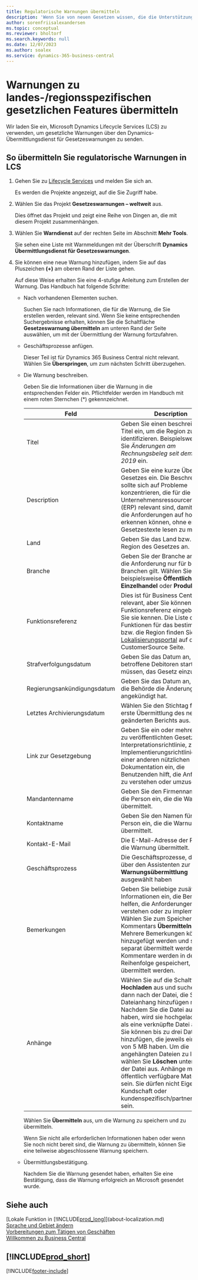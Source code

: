 ```yaml
---
title: Regulatorische Warnungen übermitteln
description: 'Wenn Sie von neuen Gesetzen wissen, die die Unterstützung von Funktionen in Business Central erfordern, können Sie diese Anleitung befolgen, um eine regulatorische Warnung an das Produktteam zu senden.'
author: sorenfriisalexandersen
ms.topic: conceptual
ms.reviewer: bholtorf
ms.search.keywords: null
ms.date: 12/07/2023
ms.author: soalex
ms.service: dynamics-365-business-central
---
```


# <a name="submit-alerts-about-countryregion-specific-regulatory-features"></a>Warnungen zu landes-/regionsspezifischen gesetzlichen Features übermitteln

Wir laden Sie ein, Microsoft Dynamics Lifecycle Services (LCS) zu verwenden, um gesetzliche Warnungen über den Dynamics-Übermittlungsdienst für Gesetzeswarnungen zu senden.  

## <a name="to-submit-a-regulatory-alert-in-lcs"></a>So übermitteln Sie regulatorische Warnungen in LCS

1. Gehen Sie zu [Lifecycle Services](https://lcs.dynamics.com) und melden Sie sich an.  

    Es werden die Projekte angezeigt, auf die Sie Zugriff habe.

2. Wählen Sie das Projekt **Gesetzeswarnungen – weltweit** aus.

    Dies öffnet das Projekt und zeigt eine Reihe von Dingen an, die mit diesem Projekt zusammenhängen.

3. Wählen Sie **Warndienst** auf der rechten Seite im Abschnitt **Mehr Tools**.

    Sie sehen eine Liste mit Warnmeldungen mit der Überschrift **Dynamics Übermittlungsdienst für Gesetzeswarnungen**.

4. Sie können eine neue Warnung hinzufügen, indem Sie auf das Pluszeichen **(+)** am oberen Rand der Liste gehen.

    Auf diese Weise erhalten Sie eine 4-stufige Anleitung zum Erstellen der Warnung. Das Handbuch hat folgende Schritte:
    - Nach vorhandenen Elementen suchen.

        Suchen Sie nach Informationen, die für die Warnung, die Sie erstellen werden, relevant sind. Wenn Sie keine entsprechenden Suchergebnisse erhalten, können Sie die Schaltfläche **Gesetzeswarnung übermitteln** am unteren Rand der Seite auswählen, um mit der Übermittlung der Warnung fortzufahren.
    - Geschäftsprozesse anfügen.

        Dieser Teil ist für Dynamics 365 Business Central nicht relevant. Wählen Sie **Überspringen**, um zum nächsten Schritt überzugehen.
    - Die Warnung beschreiben.

        Geben Sie die Informationen über die Warnung in die entsprechenden Felder ein. Pflichtfelder werden im Handbuch mit einem roten Sternchen (\*) gekennzeichnet.

        |Feld        |Description                               |
        |-------------|------------------------------------------|
        |Titel  | Geben Sie einen beschreibenden Titel ein, um die Region zu identifizieren. Beispielsweise geben Sie *Änderungen am Rechnungsbeleg seit dem 1. Juli 2019* ein. |
        |Description  | Geben Sie eine kurze Übersicht des Gesetzes ein. Die Beschreibung sollte sich auf Probleme konzentrieren, die für die Unternehmensressourcenplanung (ERP) relevant sind, damit Benutzer die Anforderungen auf hoher Ebene erkennen können, ohne erst die Gesetzestexte lesen zu müssen.|
        |Land  | Geben Sie das Land bzw. die Region des Gesetzes an.|
        |Branche| Geben Sie der Branche an, wenn die Anforderung nur für bestimmte Branchen gilt. Wählen Sie beispielsweise **Öffentlicher Sektor**, **Einzelhandel** oder **Produktion** aus.|
        |Funktionsreferenz  | Dies ist für Business Central nicht relevant, aber Sie können eine Funktionsreferenz eingeben, wenn Sie sie kennen. Die Liste der Funktionen für das bestimmte Land bzw. die Region finden Sie im [Lokalisierungsportal](/dynamics/s-e/) auf der CustomerSource Seite. |
        |Strafverfolgungsdatum  | Geben Sie das Datum an, wenn betroffene Debitoren starten müssen, das Gesetz einzuhalten.|
        |Regierungsankündigungsdatum  | Geben Sie das Datum an, an dem die Behörde die Änderung angekündigt hat.|
        |Letztes Archivierungsdatum  | Wählen Sie den Stichtag für die erste Übermittlung des neuen oder geänderten Berichts aus.|
        |Link zur Gesetzgebung  | Geben Sie ein oder mehrere Links zu veröffentlichten Gesetzen, zur Interpretationsrichtlinie, zur Implementierungsrichtlinie oder zu einer anderen nützlichen Dokumentation ein, die Benutzenden hilft, die Anforderung zu verstehen oder umzusetzen.|
        |Mandantenname  | Geben Sie den Firmennamen für die Person ein, die die Warnung übermittelt.|
        |Kontaktname  | Geben Sie den Namen für die Person ein, die die Warnung übermittelt. |
        |Kontakt-E-Mail  | Die E-Mail-Adresse der Person, die die Warnung übermittelt.|
        |Geschäftsprozess  | Die Geschäftsprozesse, die Sie über den Assistenten zur **Warnungsübermittlung** ausgewählt haben|
        |Bemerkungen  | Geben Sie beliebige zusätzliche Informationen ein, die Benutzern helfen, die Anforderungen zu verstehen oder zu implementieren. Wählen Sie zum Speichern Ihres Kommentars **Übermitteln** aus. Mehrere Bemerkungen können hinzugefügt werden und sollten separat übermittelt werden. Kommentare werden in der Reihenfolge gespeichert, in der sie übermittelt werden. |
        |Anhänge  | Wählen Sie auf die Schaltfläche **Hochladen** aus und suchen Sie dann nach der Datei, die Sie als Dateianhang hinzufügen möchten. Nachdem Sie die Datei ausgewählt haben, wird sie hochgeladen und als eine verknüpfte Datei angezeigt. Sie können bis zu drei Dateien hinzufügen, die jeweils eine Grösse von 5 MB haben. Um die angehängten Dateien zu löschen, wählen Sie **Löschen** unter dem Titel der Datei aus. Anhänge müssen öffentlich verfügbare Materialien sein. Sie dürfen nicht Eigentum von Kundschaft oder kundenspezifisch/partnerspezifisch sein.|

        Wählen Sie **Übermitteln** aus, um die Warnung zu speichern und zu übermitteln.

        Wenn Sie nicht alle erforderlichen Informationen haben oder wenn Sie noch nicht bereit sind, die Warnung zu übermitteln, können Sie eine teilweise abgeschlossene Warnung speichern.

    - Übermittlungsbestätigung.

      Nachdem Sie die Warnung gesendet haben, erhalten Sie eine Bestätigung, dass die Warnung erfolgreich an Microsoft gesendet wurde.

## <a name="see-also"></a>Siehe auch

[Lokale Funktion in [!INCLUDE[prod_long](includes/prod_long.md)]](about-localization.md)  
[Sprache und Gebiet ändern](about-locale-language.md)  
[Vorbereitungen zum Tätigen von Geschäften](ui-get-ready-business.md)  
[Willkommen zu Business Central](welcome.md)  

## [!INCLUDE[prod_short](includes/free_trial_md.md)]  


[!INCLUDE[footer-include](includes/footer-banner.md)]
